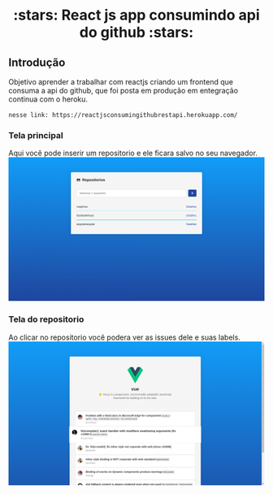 <h1 align="center"> 
  <br> :stars: React js app consumindo api do github :stars: <br> 
</h1>

## Introdução

Objetivo aprender a trabalhar com reactjs criando um frontend que consuma a api do github, que foi posta em produção em entegração continua com o heroku.
```
nesse link: https://reactjsconsumingithubrestapi.herokuapp.com/
```

### Tela principal
Aqui você pode inserir um repositorio e ele ficara salvo no seu navegador.
<img src="src/assets/images/main.png" />

### Tela do repositorio
Ao clicar no repositorio você podera ver as issues dele e suas labels.
<img src="src/assets/images/repository.png" />
